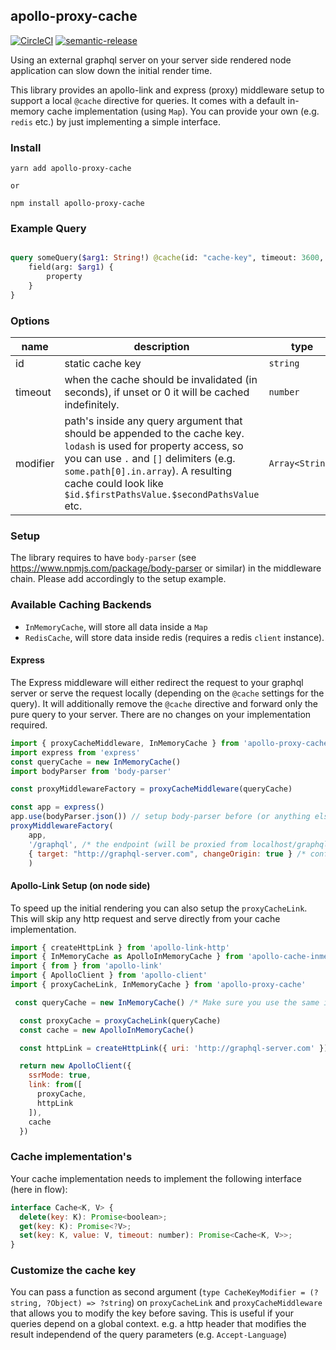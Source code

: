 apollo-proxy-cache
------------------

[![CircleCI](https://circleci.com/gh/BowlingX/apollo-proxy-cache/tree/master.svg?style=svg)](https://circleci.com/gh/BowlingX/apollo-proxy-cache/tree/master)
[![semantic-release](https://img.shields.io/badge/%20%20%F0%9F%93%A6%F0%9F%9A%80-semantic--release-e10079.svg)](https://github.com/semantic-release/semantic-release)

Using an external graphql server on your server side rendered node application can slow down the initial render time.

This library provides an apollo-link and express (proxy) middleware setup to support a local `@cache` directive for queries.
It comes with a default in-memory cache implementation (using `Map`). You can provide your own (e.g. `redis` etc.) by just
implementing a simple interface.

### Install

    yarn add apollo-proxy-cache 
    
    or 
    
    npm install apollo-proxy-cache


### Example Query

```graphql

query someQuery($arg1: String!) @cache(id: "cache-key", timeout: 3600, modifier: ["arg1"])  {
    field(arg: $arg1) {
        property
    }
}

```

### Options

| name     | description                                                                                                                                                                                                                                                                | type            | required |   |
|----------|----------------------------------------------------------------------------------------------------------------------------------------------------------------------------------------------------------------------------------------------------------------------------|-----------------|----------|---|
| id       | static cache key                                                                                                                                                                                                                                                           | `string`        | **true** |   |
| timeout  | when the cache should be invalidated (in seconds), if unset or 0 it will be cached indefinitely.                                                                                                                                                                           | `number`        | false    |   |
| modifier | path's inside any query argument that should be appended to the cache key. `lodash` is used for property access, so you can use `.` and `[]` delimiters (e.g. `some.path[0].in.array`). A resulting cache could look like `$id.$firstPathsValue.$secondPathsValue` etc.    | `Array<String>` | false    |   |

### Setup

The library requires to have `body-parser` (see https://www.npmjs.com/package/body-parser or similar) in the middleware chain.
Please add accordingly to the setup example.


### Available Caching Backends

- `InMemoryCache`, will store all data inside a `Map`
- `RedisCache`, will store data inside redis (requires a redis `client` instance).

#### Express

The Express middleware will either redirect the request to your graphql server or serve the request locally (depending on the `@cache` settings for the query).
It will additionally remove the `@cache` directive and forward only the pure query to your server.
There are no changes on your implementation required.

```js
import { proxyCacheMiddleware, InMemoryCache } from 'apollo-proxy-cache'
import express from 'express'
const queryCache = new InMemoryCache()
import bodyParser from 'body-parser'

const proxyMiddlewareFactory = proxyCacheMiddleware(queryCache)

const app = express()
app.use(bodyParser.json()) // setup body-parser before (or anything else that populates request.body).
proxyMiddlewareFactory(
    app, 
    '/graphql', /* the endpoint (will be proxied from localhost/graphql to target)*/
    { target: "http://graphql-server.com", changeOrigin: true } /* configuration object for http-proxy-middleware */
    )
```


#### Apollo-Link Setup (on node side)

To speed up the initial rendering you can also setup the `proxyCacheLink`. 
This will skip any http request and serve directly from your cache implementation.
```js
import { createHttpLink } from 'apollo-link-http'
import { InMemoryCache as ApolloInMemoryCache } from 'apollo-cache-inmemory'
import { from } from 'apollo-link'
import { ApolloClient } from 'apollo-client'
import { proxyCacheLink, InMemoryCache } from 'apollo-proxy-cache'

 const queryCache = new InMemoryCache() /* Make sure you use the same instance that you use in the middleware setup.*/

  const proxyCache = proxyCacheLink(queryCache)
  const cache = new ApolloInMemoryCache()

  const httpLink = createHttpLink({ uri: 'http://graphql-server.com' })

  return new ApolloClient({
    ssrMode: true,
    link: from([
      proxyCache,
      httpLink
    ]),
    cache
  })

```

### Cache implementation's

Your cache implementation needs to implement the following interface (here in flow):

```js
interface Cache<K, V> {
  delete(key: K): Promise<boolean>;
  get(key: K): Promise<?V>;
  set(key: K, value: V, timeout: number): Promise<Cache<K, V>>;
}
```

### Customize the cache key

You can pass a function as second argument (`type CacheKeyModifier = (?string, ?Object) => ?string`) on  `proxyCacheLink` and `proxyCacheMiddleware` that allows you to modify the key before saving. This is useful if your queries depend on a global context. e.g. a http header that modifies the result independend of the query parameters (e.g. `Accept-Language`)

